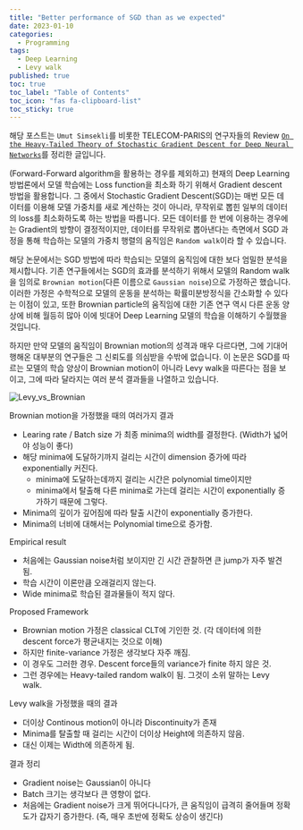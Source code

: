 ```yaml
---
title: "Better performance of SGD than as we expected"
date: 2023-01-10
categories:
  - Programming
tags:
  - Deep Learning
  - Levy walk
published: true
toc: true
toc_label: "Table of Contents"
toc_icon: "fas fa-clipboard-list"
toc_sticky: true
---
```


해당 포스트는 `Umut Simsekli`를 비롯한 TELECOM-PARIS의 연구자들의 Review [`On the Heavy-Tailed Theory of Stochastic Gradient Descent for Deep
Neural Networks`](https://arxiv.org/pdf/1912.00018.pdf)를 정리한 글입니다. 

(Forward-Forward algorithm을 활용하는 경우를 제외하고) 현재의 Deep Learning 방법론에서 모델 학습에는 Loss function을 최소화 하기 위해서 Gradient descent 방법을 활용합니다. 
그 중에서 Stochastic Gradient Descent(SGD)는 매번 모든 데이터를 이용해 모델 가중치를 새로 계산하는 것이 아니라, 
무작위로 뽑힌 일부의 데이터의 loss를 최소화하도록 하는 방법을 따릅니다. 
모든 데이터를 한 번에 이용하는 경우에는 Gradient의 방향이 결정적이지만, 
데이터를 무작위로 뽑아낸다는 측면에서 SGD 과정을 통해 학습하는 모델의 가중치 행렬의 움직임은 `Random walk`이라 할 수 있습니다. 

해당 논문에서는 SGD 방법에 따라 학습되는 모델의 움직임에 대한 보다 엄밀한 분석을 제시합니다.
기존 연구들에서는 SGD의 효과를 분석하기 위해서 모델의 Random walk을 임의로 `Brownian motion`(다른 이름으로 `Gaussian noise`)으로 가정하곤 했습니다.
이러한 가정은 수학적으로 모델의 운동을 분석하는 확률미분방정식을 간소화할 수 있다는 이점이 있고,
또한 Brownian particle의 움직임에 대한 기존 연구 역시 다른 운동 양상에 비해 월등히 많아 이에 빗대어 Deep Learning 모델의 학습을 이해하기 수월했을 것입니다. 

하지만 만약 모델의 움직임이 Brownian motion의 성격과 매우 다르다면, 그에 기대어 행해온 대부분의 연구들은 그 신뢰도를 의심받을 수밖에 없습니다. 
이 논문은 SGD를 따르는 모델의 학습 양상이 Brownian motion이 아니라 Levy walk을 따른다는 점을 보이고, 그에 따라 달라지는 여러 분석 결과들을 나열하고 있습니다. 

![Levy_vs_Brownian](https://key262yek.github.io/assets/images/Motion-path-in-Levy-flight-and-Brownian-random-walk.png)

Brownian motion을 가정했을 때의 여러가지 결과
- Learing rate / Batch size 가 최종 minima의 width를 결정한다. (Width가 넓어야 성능이 좋다)
- 해당 minima에 도달하기까지 걸리는 시간이 dimension 증가에 따라 exponentially 커진다. 
  - minima에 도달하는데까지 걸리는 시간은 polynomial time이지만
  - minima에서 탈출해 다른 minima로 가는데 걸리는 시간이 exponentially 증가하기 때문에 그렇다. 
- Minima의 깊이가 깊어짐에 따라 탈출 시간이 exponentially 증가한다. 
- Minima의 너비에 대해서는 Polynomial time으로 증가함. 
  
Empirical result
- 처음에는 Gaussian noise처럼 보이지만 긴 시간 관찰하면 큰 jump가 자주 발견됨.
- 학습 시간이 이론만큼 오래걸리지 않는다. 
- Wide minima로 학습된 결과물들이 적지 않다. 

Proposed Framework
- Brownian motion 가정은 classical CLT에 기인한 것. (각 데이터에 의한 descent force가 평균내지는 것으로 이해)
- 하지만 finite-variance 가정은 생각보다 자주 깨짐. 
- 이 경우도 그러한 경우. Descent force들의 variance가 finite 하지 않은 것. 
- 그런 경우에는 Heavy-tailed random walk이 됨. 그것이 소위 말하는 Levy walk. 

Levy walk을 가정했을 때의 결과
- 더이상 Continous motion이 아니라 Discontinuity가 존재
- Minima를 탈출할 때 걸리는 시간이 더이상 Height에 의존하지 않음. 
- 대신 이제는 Width에 의존하게 됨. 

결과 정리
- Gradient noise는 Gaussian이 아니다
- Batch 크기는 생각보다 큰 영향이 없다. 
- 처음에는 Gradient noise가 크게 뛰어다니다가, 큰 움직임이 급격히 줄어들며 정확도가 갑자기 증가한다. (즉, 매우 초반에 정확도 상승이 생긴다)